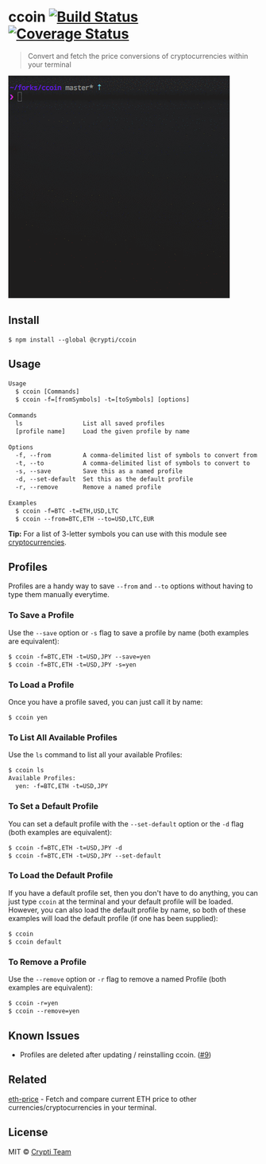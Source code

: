 # ccoin [![Build Status](https://travis-ci.org/crypti/ccoin.svg?branch=master)](https://travis-ci.org/crypti/ccoin) [![Coverage Status](https://coveralls.io/repos/github/crypti/ccoin/badge.svg?branch=master)](https://coveralls.io/github/crypti/ccoin?branch=master)

> Convert and fetch the price conversions of cryptocurrencies within your terminal

![demo](media/demo.gif)

## Install

```
$ npm install --global @crypti/ccoin
```

## Usage

```
Usage
  $ ccoin [Commands]
  $ ccoin -f=[fromSymbols] -t=[toSymbols] [options]

Commands
  ls                 List all saved profiles
  [profile name]     Load the given profile by name

Options
  -f, --from         A comma-delimited list of symbols to convert from
  -t, --to           A comma-delimited list of symbols to convert to
  -s, --save         Save this as a named profile
  -d, --set-default  Set this as the default profile
  -r, --remove       Remove a named profile

Examples
  $ ccoin -f=BTC -t=ETH,USD,LTC
  $ ccoin --from=BTC,ETH --to=USD,LTC,EUR
```

**Tip:** For a list of 3-letter symbols you can use with this module see [cryptocurrencies](https://github.com/crypti/cryptocurrencies).

## Profiles

Profiles are a handy way to save `--from` and `--to` options without having to type
them manually everytime.

### To Save a Profile

Use the `--save` option or `-s` flag to save a profile by name (both examples are equivalent):

```
$ ccoin -f=BTC,ETH -t=USD,JPY --save=yen
$ ccoin -f=BTC,ETH -t=USD,JPY -s=yen
```

### To Load a Profile

Once you have a profile saved, you can just call it by name:

```
$ ccoin yen
```

### To List All Available Profiles

Use the `ls` command to list all your available Profiles:

```
$ ccoin ls
Available Profiles:
  yen: -f=BTC,ETH -t=USD,JPY
```

### To Set a Default Profile

You can set a default profile with the `--set-default` option or the `-d` flag (both examples are equivalent):

```
$ ccoin -f=BTC,ETH -t=USD,JPY -d
$ ccoin -f=BTC,ETH -t=USD,JPY --set-default
```

### To Load the Default Profile

If you have a default profile set, then you don't have to do anything, you can just type
`ccoin` at the terminal and your default profile will be loaded. However, you can also
load the default profile by name, so both of these examples will load the default profile
(if one has been supplied):

```
$ ccoin
$ ccoin default
```

### To Remove a Profile

Use the `--remove` option or `-r` flag to remove a named Profile (both examples are equivalent):

```
$ ccoin -r=yen
$ ccoin --remove=yen
```

## Known Issues

- Profiles are deleted after updating / reinstalling ccoin. ([#9](https://github.com/crypti/ccoin/issues/9))

## Related

[eth-price](https://github.com/crypti/eth-price) - Fetch and compare current ETH price to other currencies/cryptocurrencies in your terminal.

## License

MIT © [Crypti Team](https://github.com/crypti/ccoin)
